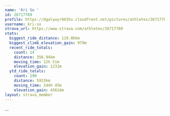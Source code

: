 ```yaml
---
name: 'Kri So '
id: 26717769
profile: https://dgalywyr863hv.cloudfront.net/pictures/athletes/26717769/7761026/13/large.jpg
username: kri-so
strava_url: https://www.strava.com/athletes/26717769
stats:
  biggest_ride_distance: 119.06km
  biggest_climb_elevation_gain: 979m
  recent_ride_totals:
    count: 14
    distance: 356.94km
    moving_time: 12h 51m
    elevation_gain: 1232m
  ytd_ride_totals:
    count: 190
    distance: 5933km
    moving_time: 244h 45m
    elevation_gain: 43614m
layout: strava_member
--- 
```

...
